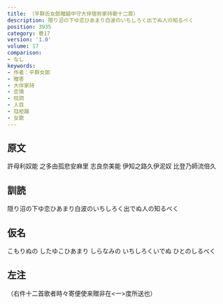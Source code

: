 ```yaml
---
title: （平群氏女郎贈越中守大伴宿祢家持歌十二首）
description: 隠り沼の下ゆ恋ひあまり白波のいちしろく出でぬ人の知るべく
position: 3935
category: 巻17
version: '1.0'
volume: 17
comparison:
- なし
keywords:
- 作者：平群女郎
- 贈答
- 大伴家持
- 恋情
- 枕詞
- 人目
- 尫柜蹋
- 女歌
---
```


## 原文

許母利奴能 之多由孤悲安麻里 志良奈美能 伊知之路久伊泥奴 比登乃師流倍久

## 訓読

隠り沼の下ゆ恋ひあまり白波のいちしろく出でぬ人の知るべく

## 仮名

こもりぬの したゆこひあまり しらなみの いちしろくいでぬ ひとのしるべく

## 左注

（右件十二首歌者時々寄便使来贈非在<一>度所送也）
